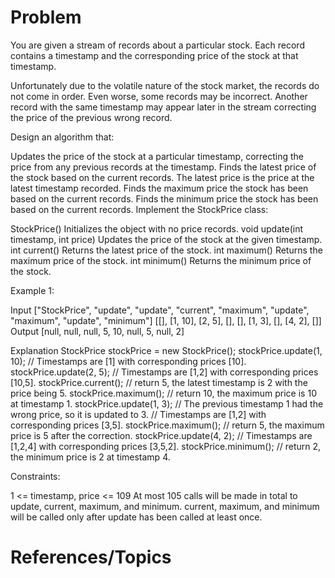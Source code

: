 # Problem
You are given a stream of records about a particular stock. Each record contains a timestamp and the corresponding price of the stock at that timestamp.

Unfortunately due to the volatile nature of the stock market, the records do not come in order. Even worse, some records may be incorrect. Another record with the same timestamp may appear later in the stream correcting the price of the previous wrong record.

Design an algorithm that:

Updates the price of the stock at a particular timestamp, correcting the price from any previous records at the timestamp.
Finds the latest price of the stock based on the current records. The latest price is the price at the latest timestamp recorded.
Finds the maximum price the stock has been based on the current records.
Finds the minimum price the stock has been based on the current records.
Implement the StockPrice class:

StockPrice() Initializes the object with no price records.
void update(int timestamp, int price) Updates the price of the stock at the given timestamp.
int current() Returns the latest price of the stock.
int maximum() Returns the maximum price of the stock.
int minimum() Returns the minimum price of the stock.
 

Example 1:

Input
["StockPrice", "update", "update", "current", "maximum", "update", "maximum", "update", "minimum"]
[[], [1, 10], [2, 5], [], [], [1, 3], [], [4, 2], []]
Output
[null, null, null, 5, 10, null, 5, null, 2]

Explanation
StockPrice stockPrice = new StockPrice();
stockPrice.update(1, 10); // Timestamps are [1] with corresponding prices [10].
stockPrice.update(2, 5);  // Timestamps are [1,2] with corresponding prices [10,5].
stockPrice.current();     // return 5, the latest timestamp is 2 with the price being 5.
stockPrice.maximum();     // return 10, the maximum price is 10 at timestamp 1.
stockPrice.update(1, 3);  // The previous timestamp 1 had the wrong price, so it is updated to 3.
                          // Timestamps are [1,2] with corresponding prices [3,5].
stockPrice.maximum();     // return 5, the maximum price is 5 after the correction.
stockPrice.update(4, 2);  // Timestamps are [1,2,4] with corresponding prices [3,5,2].
stockPrice.minimum();     // return 2, the minimum price is 2 at timestamp 4.
 

Constraints:

1 <= timestamp, price <= 109
At most 105 calls will be made in total to update, current, maximum, and minimum.
current, maximum, and minimum will be called only after update has been called at least once.

# References/Topics

